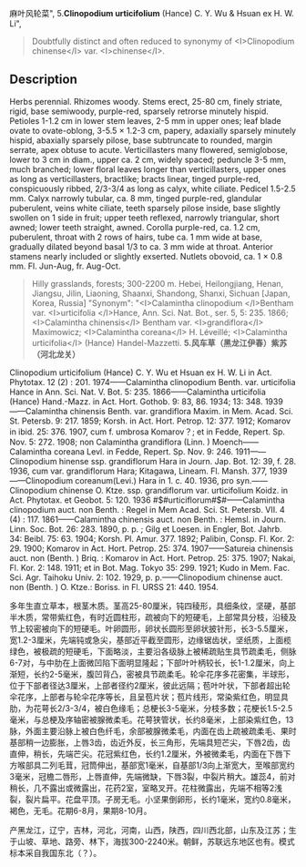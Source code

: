 麻叶风轮菜",
5.**Clinopodium urticifolium** (Hance) C. Y. Wu & Hsuan ex H. W. Li",

> Doubtfully distinct and often reduced to synonymy of &lt;I&gt;Clinopodium chinense&lt;/I&gt; var. &lt;I&gt;chinense&lt;/I&gt;.

## Description
Herbs perennial. Rhizomes woody. Stems erect, 25-80 cm, finely striate, rigid, base semiwoody, purple-red, sparsely retrorse minutely hispid. Petioles 1-1.2 cm in lower stem leaves, 2-5 mm in upper ones; leaf blade ovate to ovate-oblong, 3-5.5 × 1.2-3 cm, papery, adaxially sparsely minutely hispid, abaxially sparsely pilose, base subtruncate to rounded, margin serrate, apex obtuse to acute. Verticillasters many flowered, semiglobose, lower to 3 cm in diam., upper ca. 2 cm, widely spaced; peduncle 3-5 mm, much branched; lower floral leaves longer than verticillasters, upper ones as long as verticillasters, bractlike; bracts linear, tinged purple-red, conspicuously ribbed, 2/3-3/4 as long as calyx, white ciliate. Pedicel 1.5-2.5 mm. Calyx narrowly tubular, ca. 8 mm, tinged purple-red, glandular puberulent, veins white ciliate, teeth sparsely pilose inside, base slightly swollen on 1 side in fruit; upper teeth reflexed, narrowly triangular, short awned; lower teeth straight, awned. Corolla purple-red, ca. 1.2 cm, puberulent, throat with 2 rows of hairs, tube ca. 1 mm wide at base, gradually dilated beyond basal 1/3 to ca. 3 mm wide at throat. Anterior stamens nearly included or slightly exserted. Nutlets obovoid, ca. 1 × 0.8 mm. Fl. Jun-Aug, fr. Aug-Oct.

> Hilly grasslands, forests; 300-2200 m. Hebei, Heilongjiang, Henan, Jiangsu, Jilin, Liaoning, Shaanxi, Shandong, Shanxi, Sichuan [Japan, Korea, Russia]
  "Synonym": "&lt;I&gt;Calamintha clinopodium &lt;/I&gt;Bentham var. &lt;I&gt;urticifolia &lt;/I&gt;Hance, Ann. Sci. Nat. Bot., ser. 5, 5: 235. 1866; &lt;I&gt;Calamintha chinensis&lt;/I&gt; Bentham var. &lt;I&gt;grandiflora&lt;/I&gt; Maximowicz; &lt;I&gt;Calamintha coreana&lt;/I&gt; H. Léveillé; &lt;I&gt;Calamintha urticifolia&lt;/I&gt; (Hance) Handel-Mazzetti.
**5.风车草（黑龙江伊春）紫苏（河北龙关）**

Clinopodium urticifolium (Hance) C. Y. Wu et Hsuan ex H. W. Li in Act. Phytotax. 12 (2) : 201. 1974——Calamintha clinopodium Benth. var. urticifolia Hance in Ann. Sci. Nat. V. Bot. 5: 235. 1866——Calamintha urticifolia (Hance) Hand.-Mazz. in Act. Hort. Gothob. 9: 83, 86. 1934; 13: 348. 1939——Calamintha chinensis Benth. var. grandiflora Maxim. in Mem. Acad. Sci. St. Petersb. 9: 217. 1859; Korsh. in Act. Hort. Petrop. 12: 377. 1912; Komarov in ibid. 25: 376. 1907, cum f. umbrosa Komarov？; et in Fedde, Repert. Sp. Nov. 5: 272. 1908; non Calamintha grandiflora (Linn. ) Moench——Calamintha coreana Levl. in Fedde, Repert. Sp. Nov. 9: 246. 1911——Clinopodium hinense ssp. grandiflorum Hara in Journ. Jap. Bot. 12: 39, f. 28. 1936, cum var. grandiflorum Hara; Kitagawa, Lineam. Fl. Mansh. 377, 1939——Clinopodium coreanum(Levi.) Hara in 1. c. 40. 1936, pro syn.——Clinopodium chinense O. Ktze. ssp. grandiflorum var. urticifolium Koidz. in Act. Phytotax. et Geobot. 5: 120. 1936 #$#urticiflorum#$#——Calamintha clinopodium auct. non Benth. : Regel in Mem Acad. Sci. St. Petersb. VII. 4 (4) : 117. 1861——Calamintha chinensis auct. non Benth. : Hemsl. in Journ. Linn. Soc. Bot. 26: 283. 1890, p. p. ; Gilg et Loesen. in Engler, Bot. Jahrb. 34: Beibl. 75: 63. 1904; Korsh. Pl. Amur. 377. 1892; Palibin, Consp. Fl. Kor. 2: 29. 1900; Komarov in Act. Hort. Petrop. 25: 374. 1907——Satureia chinensis auct. non (Benth. ) Briq. : Komarov in Act. Hort. Petrop. 25: 375. 1907; Nakai, Fl. Kor. 2: 148. 1911; et in Bot. Mag. Tokyo 35: 299. 1921; Kudo in Mem. Fac. Sci. Agr. Taihoku Univ. 2: 102. 1929, p. p.——Clinopodium chinense auct. non (Benth. ) O. Ktze.: Boriss. in Fl. URSS 21: 440. 1954.

多年生直立草本，根茎木质。茎高25-80厘米，钝四稜形，具细条纹，坚硬，基部半木质，常带紫红色，有时近圆柱形，疏被向下的短硬毛，上部常具分枝，沿稜及节上较密被向下的短硬毛。叶卵圆形，卵状长圆形至卵状披针形，长3-5.5厘米，宽1.2-3厘米，先端钝或急尖，基部近平截至圆形，边缘锯齿状，坚纸质，上面榄绿色，被极疏的短硬毛，下面略淡，主要沿各级脉上被稀疏贴生具节疏柔毛，侧脉6-7对，与中肋在上面微凹陷下面明显隆起；下部叶叶柄较长，长1-1.2厘米，向上渐短，长约2-5毫米，腹凹背凸，密被具节疏柔毛。轮伞花序多花密集，半球形，位于下部者径达3厘米，上部者径约2厘米，彼此远隔；苞叶叶状，下部者超出轮伞花序，上部者与轮伞花序等长，且呈苞片状；苞片线形，常染紫红色，明显具肋，为花萼长2/3-3/4，被白色缘毛；总梗长3-5毫米，分枝多数；花梗长1.5-2.5毫米，与总梗及序轴密被腺微柔毛。花萼狭管状，长约8毫米，上部染紫红色，13脉，外面主要沿脉上被白色纤毛，余部被腺微柔毛，内面在齿上疏被疏柔毛、果时基部稍一边膨胀，上唇3齿，齿近外反，长三角形，先端具短芒尖，下唇2齿，齿直伸，稍长，先端芒尖。花冠紫红色，长约1.2厘米，外被微柔毛，内面在下唇下方喉部具二列毛茸，冠筒伸出，基部宽1毫米，自基部1/3向上渐宽大，至喉部宽约3毫米，冠檐二唇形，上唇直伸，先端微缺，下唇3裂，中裂片稍大。雄蕊4，前对稍长，几不露出或微露出，花药2室，室略叉开。花柱微露出，先端不相等2浅裂，裂片扁平。花盘平顶。子房无毛。小坚果倒卵形，长约1毫米，宽约0.8毫米，褐色，无毛。花期6-8月，果期8-10月。

产黑龙江，辽宁，吉林，河北，河南，山西，陕西，四川西北部，山东及江苏；生于山坡、草地、路旁、林下，海拔300-2240米。朝鲜，苏联远东地区也有。模式标本采自我国东北（？）。
